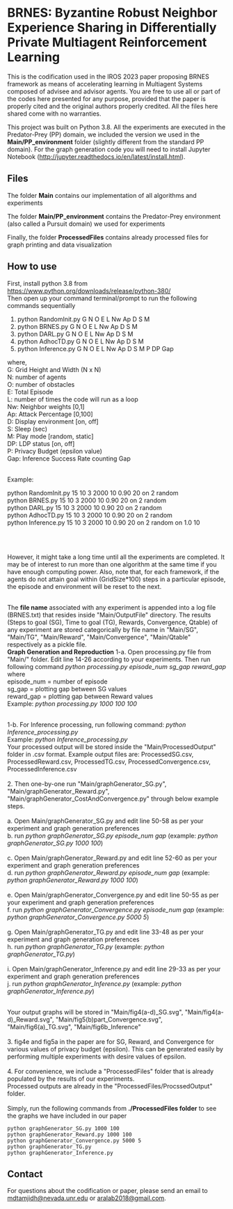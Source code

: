 # BRNES: Byzantine Robust Neighbor Experience Sharing in Differentially Private Multiagent Reinforcement Learning

This is the codification used in the IROS 2023 paper proposing BRNES framework as means of accelerating learning in Multiagent Systems composed of advisee and advisor agents. You are free to use all or part of the codes here presented for any purpose, provided that the paper is properly cited and the original authors properly credited. All the files here shared come with no warranties.


This project was built on Python 3.8. All the experiments are executed in the Predator-Prey (PP) domain, we included the version we used in the **Main/PP_environment** folder (slightly different from the standard PP domain). For the graph generation code you will need to install Jupyter Notebook (http://jupyter.readthedocs.io/en/latest/install.html).

## Files
The folder **Main** contains our implementation of all algorithms and experiments

The folder **Main/PP_environment** contains the Predator-Prey environment (also called a Pursuit domain) we used for experiments

Finally, the folder **ProcessedFiles** contains already processed files for graph printing and data visualization

## How to use <br />
First, install python 3.8 from https://www.python.org/downloads/release/python-380/<br />
Then open up your command terminal/prompt to run the following commands sequentially<br />
1. python RandomInit.py G N O E L Nw Ap D S M
2. python BRNES.py G N O E L Nw Ap D S M
3. python DARL.py G N O E L Nw Ap D S M
4. python AdhocTD.py G N O E L Nw Ap D S M
5. python Inference.py G N O E L Nw Ap D S M P DP Gap

where, <br />
G: Grid Height and Width (N x N)<br />
N: number of agents<br />
O: number of obstacles<br />
E: Total Episode<br />
L: number of times the code will run as a loop<br />
Nw: Neighbor weights [0,1]<br />
Ap: Attack Percentage [0,100]<br />
D: Display environment [on, off]<br />
S: Sleep (sec)<br />
M: Play mode [random, static]<br />
DP: LDP status [on, off] <br />
P: Privacy Budget (epsilon value) <br />
Gap: Inference Success Rate counting Gap <br />

<br />
Example:<br />

python RandomInit.py 15 10 3 2000 10 0.90 20 on 2 random<br />
python BRNES.py 15 10 3 2000 10 0.90 20 on 2 random<br />
python DARL.py 15 10 3 2000 10 0.90 20 on 2 random<br />
python AdhocTD.py 15 10 3 2000 10 0.90 20 on 2 random<br />
python Inference.py 15 10 3 2000 10 0.90 20 on 2 random on 1.0 10 <br />

<br /><br />
         
However, it might take a long time until all the experiments are completed. 
It may be of interest to run more than one algorithm at the same time if you have enough computing power. 
Also, note that, for each framework, if the agents do not attain goal within (GridSize*100) steps in a particular episode, the episode and environment will be reset to the next. <br /><br />

The **file name** associated with any experiment is appended into a log file (BRNES.txt) that resides inside "Main/OutputFile" directory.
The results (Steps to goal (SG), Time to goal (TG), Rewards, Convergence, Qtable) of any experiment are stored categorically by file name in "Main/SG", "Main/TG", "Main/Reward", "Main/Convergence", "Main/Qtable" respectively as a pickle file.
<br />
**Graph Generation and Reproduction**
1-a. Open processing.py file from "Main/" folder. Edit line 14-26 according to your experiments. Then run following command
	_python processing.py episode_num sg_gap reward_gap_
	where <br />
		episode_num = number of episode<br />
		sg_gap = plotting gap between SG values<br />
		reward_gap = plotting gap between Reward values<br />
Example: _python processing.py 1000 100 100_ <br /><br />

1-b. For Inference processing, run following command: _python Inference_processing.py_<br />
	Example: _python Inference_processing.py_ <br />
Your processed output will be stored inside the "Main/ProcessedOutput" folder in .csv format. Example output files are: ProcessedSG.csv, ProcessedReward.csv, ProcessedTG.csv, ProcessedConvergence.csv, ProcessedInference.csv<br /><br />
2. Then one-by-one run "Main/graphGenerator_SG.py", "Main/graphGenerator_Reward.py", "Main/graphGenerator_CostAndConvergence.py" through below example steps.<br /><br />
	a. Open Main/graphGenerator_SG.py and edit line 50-58 as per your experiment and graph generation preferences<br />
	b. run _python graphGenerator_SG.py episode_num gap_   (example: _python graphGenerator_SG.py 1000 100_)<br /><br />
	c. Open Main/graphGenerator_Reward.py and edit line 52-60 as per your experiment and graph generation preferences<br />
	d. run _python graphGenerator_Reward.py episode_num gap_  (example: _python graphGenerator_Reward.py 1000 100_)<br /><br />
	e. Open Main/graphGenerator_Convergence.py and edit line 50-55 as per your experiment and graph generation preferences<br />
	f. run _python graphGenerator_Convergence.py episode_num gap_   (example: _python graphGenerator_Convergence.py 5000 5_)<br /><br />
	g. Open Main/graphGenerator_TG.py and edit line 33-48 as per your experiment and graph generation preferences<br />
	h. run _python graphGenerator_TG.py_   (example: _python graphGenerator_TG.py_)<br /><br />
	i. Open Main/graphGenerator_Inference.py and edit line 29-33 as per your experiment and graph generation preferences<br />
	j. run _python graphGenerator_Inference.py_   (example: _python graphGenerator_Inference.py_)<br /><br />
	
Your output graphs will be stored in "Main/fig4(a-d)_SG.svg", "Main/fig4(a-d)_Reward.svg", "Main/fig5(b)part_Convergence.svg", 
"Main/fig6(a)_TG.svg", "Main/fig6b_Inference" <br /><br />
3. fig4e and fig5a in the paper are for SG, Reward, and Convergence for various values of privacy budget (epsilon). This can be generated easily by performing multiple experiments with desire values of epsilon.<br /><br />
4. For convenience, we include a "ProcessedFiles" folder that is already populated by the results of our experiments. <br />
	Processed outputs are already in the "ProcessedFiles/ProcssedOutput" folder.<br /><br />
	Simply, run the following commands from **./ProcessedFiles folder** to see the graphs we have included in our paper<br/>
	
	python graphGenerator_SG.py 1000 100
	python graphGenerator_Reward.py 1000 100
	python graphGenerator_Convergence.py 5000 5
	python graphGenerator_TG.py
	python graphGenerator_Inference.py 
	
	
	


## Contact
For questions about the codification or paper, please send an email to mdtamjidh@nevada.unr.edu or aralab2018@gmail.com.
